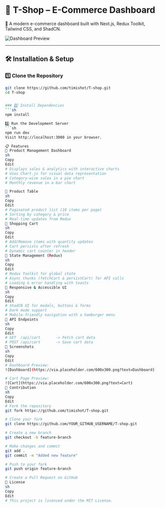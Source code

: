 # 📌 T-Shop – E-Commerce Dashboard  
🚀 A modern e-commerce dashboard built with Next.js, Redux Toolkit, Tailwind CSS, and ShadCN.  

![Dashboard Preview](https://via.placeholder.com/1200x600.png?text=T-Shop+Dashboard)  

---

## 🛠 Installation & Setup  

### 1️⃣ Clone the Repository  
```sh
git clone https://github.com/timishot/T-shop.git
cd T-shop


### 2️⃣ Install Dependencies
```sh
npm install

3️⃣ Run the Development Server
```sh
npm run dev
Visit http://localhost:3000 in your browser.

📋 Features
🔹 Product Management Dashboard
sh
Copy
Edit
# Displays sales & analytics with interactive charts
# Uses Chart.js for visual data representation
# Category-wise sales in a pie chart
# Monthly revenue in a bar chart

🔹 Product Table
sh
Copy
Edit
# Paginated product list (10 items per page)
# Sorting by category & price
# Real-time updates from Redux
🔹 Shopping Cart
sh
Copy
Edit
# Add/Remove items with quantity updates
# Cart persists after refresh
# Dynamic cart counter in header
🔹 State Management (Redux)
sh
Copy
Edit
# Redux Toolkit for global state
# Async thunks (fetchCart & persistCart) for API calls
# Loading & error handling with toasts
🔹 Responsive & Accessible UI
sh
Copy
Edit
# ShadCN UI for modals, buttons & forms
# Dark mode support
# Mobile-friendly navigation with a hamburger menu
📌 API Endpoints
sh
Copy
Edit
# GET  /api/cart       -> Fetch cart data
# POST /api/cart       -> Save cart data
🌟 Screenshots
sh
Copy
Edit
# Dashboard Preview: 
![Dashboard](https://via.placeholder.com/600x300.png?text=Dashboard)

# Cart Page Preview:
![Cart](https://via.placeholder.com/600x300.png?text=Cart)
📝 Contribution
sh
Copy
Edit
# Fork the repository
git fork https://github.com/timishot/T-shop.git

# Clone your fork
git clone https://github.com/YOUR_GITHUB_USERNAME/T-shop.git

# Create a new branch
git checkout -b feature-branch

# Make changes and commit
git add .
git commit -m "Added new feature"

# Push to your fork
git push origin feature-branch

# Create a Pull Request on GitHub
🔗 License
sh
Copy
Edit
# This project is licensed under the MIT License.
